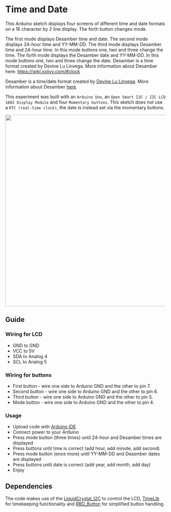 # Time and Date

This Arduino sketch displays four screens of different time and date formats on a 16 character by 2 line display.
The forth button changes mode.

The first mode displays Desamber time and date.
The second mode displays 24-hour time and YY-MM-DD.
The third mode displays Desamber time and 24-hour time. In this mode buttons one, two and three change the time.
The forth mode displays the Desamber date and YY-MM-DD. In this mode buttons one, two and three change the date.
Desamber is a time format created by Devine Lu Linvega. More information about Desamber here: https://wiki.xxiivv.com/#clock

Desamber is a time/date format created by [Devine Lu Linvega](https://github.com/neauoire). More information about Desamber [here](https://wiki.xxiivv.com/#clock).

This experiment was built with an `Arduino Uno`, an `Open Smart I2C / IIC LCD 1602 Display Module` and four `Momentary buttons`. This sketch does not use a `RTC (real-time clock)`, the date is instead set via the momentary buttons.

<img src='https://raw.githubusercontent.com/kormyen/Ardusamber/master/002-16x2-TimeAndDate/PREVIEW.jpg' width="600"/>

## Guide

### Wiring for LCD

- GND to GND
- VCC to 5V
- SDA to Analog 4
- ​SCL to Analog 5

### Wiring for buttons

- First button - wire one side to Arduino GND and the other to pin 7.
- Second button - wire one side to Arduino GND and the other to pin 6.
- Third button - wire one side to Arduino GND and the other to pin 5.
- Mode button - wire one side to Arduino GND and the other to pin 4.

### Usage

- Upload code with [Arduino IDE](https://www.arduino.cc/en/Main/Software)
- Connect power to your Arduino
- Press mode button (three times) until 24-hour and Desamber times are displayed
- Press buttons until time is correct (add hour, add minute, add second)
- Press mode button (once more) until YY-MM-DD and Deasmber dates are displayed
- Press buttons until date is correct (add year, add month, add day)
- Enjoy


## Dependencies

The code makes use of the [LiquidCrystal_I2C](https://github.com/marcoschwartz/LiquidCrystal_I2C) to control the LCD, [TimeLib](https://github.com/PaulStoffregen/Time) for timekeeping functionality and [RBD_Button](https://github.com/alextaujenis/RBD_Button) for simplified button handling.
